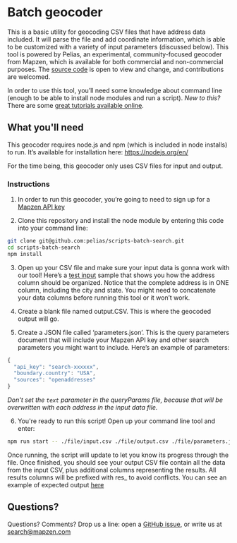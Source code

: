 # Batch geocoder

This is a basic utility for geocoding CSV files that have address data included. It will parse the file and add coordinate information, which is able to be customized with a variety of input parameters (discussed below). This tool is powered by Pelias, an experimental, community-focused geocoder from Mapzen, which is available for both commercial and non-commercial purposes. The [source code](https://github.com/pelias/pelias) is open to view and change, and contributions are welcomed.

In order to use this tool, you’ll need some knowledge about command line (enough to be able to install node modules and run a script). _New to this?_ There are some [great tutorials available online](https://www.learnenough.com/command-line-tutorial).


## What you'll need

This geocoder requires node.js and npm (which is included in node installs) to run. It’s available for installation here: https://nodejs.org/en/

For the time being, this geocoder only uses CSV files for input and output.

### Instructions
1. In order to run this geocoder, you’re going to need to sign up for a [Mapzen API key](https://mapzen.com/developers)

2. Clone this repository and install the node module by entering this code into your command line:

```bash
git clone git@github.com:pelias/scripts-batch-search.git
cd scripts-batch-search
npm install
```

3. Open up your CSV file and make sure your input data is gonna work with our tool! Here’s a [test input](https://github.com/pelias/scripts-batch-search/blob/master/test/input.csv) sample that shows you how the address column should be organized. Notice that the complete address is in ONE column, including the city and state. You might need to concatenate your data columns before running this tool or it won’t work.

4. Create a blank file named output.CSV. This is where the geocoded output will go.

5. Create a JSON file called ‘parameters.json’. This is the query parameters document that will include your Mapzen API key and other search parameters you might want to include. Here’s an example of parameters:

```javascript
{  
  "api_key": "search-xxxxxx",
  "boundary.country": "USA",
  "sources": "openaddresses"
}
```

*Don't set the `text` parameter in the queryParams file, because that will be overwritten with each address in the
input data file.*

6. You're ready to run this script! Open up your command line tool and enter:

```bash
npm run start -- ./file/input.csv ./file/output.csv ./file/parameters.json
```

Once running, the script will update to let you know its progress through the file. Once finished, you should see your output CSV file contain all the data from the input CSV, plus additional columns representing the results. All results columns will be prefixed with res_ to avoid conflicts. You can see an example of expected output [here](test/expectedOutput.csv)

## Questions?
Questions? Comments? Drop us a line: open a [GitHub issue](https://github.com/pelias/pelias/issues), or write us at [search@mapzen.com](mailto:search@mapzen.com)
